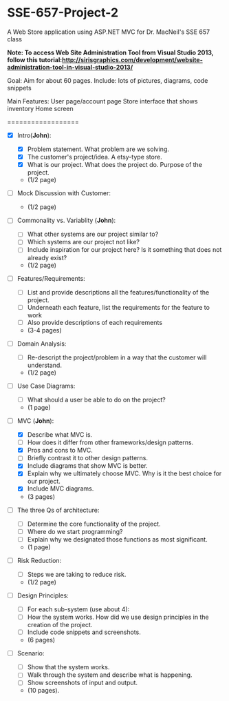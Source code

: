 SSE-657-Project-2
=================

A Web Store application using ASP.NET MVC for Dr. MacNeil's SSE 657 class

**Note: To access Web Site Administration Tool from Visual Studio 2013, follow this tutorial:http://sirisgraphics.com/development/website-administration-tool-in-visual-studio-2013/**


Goal: Aim for about 60 pages.
Include: lots of pictures, diagrams, code snippets 

Main Features: 
User page/account page
Store interface that shows inventory
Home screen


==================

- [x] Intro(**John**):
  - [x] Problem statement. What problem are we solving.
  - [x] The customer's project/idea. A etsy-type store. 
  - [x] What is our project. What does the project do. Purpose of the project.
  - (1/2 page)


- [ ] Mock Discussion with Customer:
  - (1/2 page)


- [ ] Commonality vs. Variablity (**John**):
  - [ ] What other systems are our project similar to?
  - [ ] Which systems are our project not like?
  - [ ] Include inspiration for our project here? Is it something that does not already exist?
  - (1/2 page)


- [ ] Features/Requirements: 
  - [ ] List and provide descriptions all the features/functionality of the project. 
  - [ ] Underneath each feature, list the requirements for the feature to work
  - [ ] Also provide descriptions of each requirements
  - (3-4 pages)


- [ ] Domain Analysis:
  - [ ] Re-descript the project/problem in a way that the customer will understand.
  - (1/2 page)


- [ ] Use Case Diagrams:
  - [ ] What should a user be able to do on the project?
  - (1 page)


- [ ] MVC (**John**):
  - [x] Describe what MVC is. 
  - [ ] How does it differ from other frameworks/design patterns.
  - [x] Pros and cons to MVC.
  - [ ] Briefly contrast it to other design patterns. 
  - [x] Include diagrams that show MVC is better.
  - [x] Explain why we ultimately choose MVC. Why is it the best choice for our project.
  - [x] Include MVC diagrams. 
  - (3 pages)


- [ ] The three Qs of architecture:
  - [ ] Determine the core functionality of the project. 
  - [ ] Where do we start programming? 
  - [ ] Explain why we designated those functions as most significant.
  - (1 page)


- [ ] Risk Reduction:
  - [ ] Steps we are taking to reduce risk. 
  - (1/2 page)


- [ ] Design Principles:
  - [ ] For each sub-system (use about 4):
  - [ ] How the system works. How did we use design principles in the creation of the project.
  - [ ] Include code snippets and screenshots.
  - (6 pages)


- [ ] Scenario:
  - [ ] Show that the system works.
  - [ ] Walk through the system and describe what is happening.
  - [ ] Show screenshots of input and output.
  - (10 pages). 


